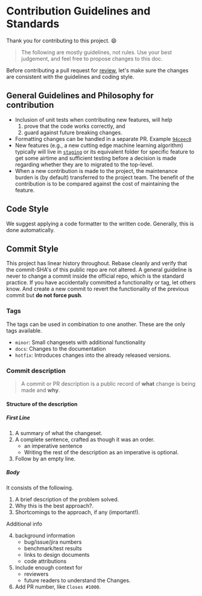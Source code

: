 # Contribution Guidelines and Standards

Thank you for contributing to this project. :smile:

> The following are mostly guidelines, not rules. Use your best judgement, and
> feel free to propose changes to this doc.

Before contributing a pull request for [review](https://github.com/j143/query-spanner-with-java/pulls),
let's make sure the changes are consistent with the guidelines and coding style.

## General Guidelines and Philosophy for contribution

*   Inclusion of unit tests when contributing new features, will help
    1. prove that the code works correctly, and
    2. guard against future breaking changes.
*   Formatting changes can be handled in a separate PR.
    Example [`94ceec0`](https://github.com/j143/query-spanner-with-java/commit/94ceec092710a3a5ba77682e737fa3e3ba64aed6)
*   New features (e.g., a new cutting edge machine learning algorithm) typically will
    live in [`staging`](./staging) or its equivalent folder for specific
    feature to get some airtime and sufficient testing before a decision is made regarding
    whether they are to migrated to the top-level.
*   When a new contribution is made to the project, the maintenance burden is (by default)
    transferred to the project team. The benefit of the contribution is to be compared
    against the cost of maintaining the feature.

## Code Style

We suggest applying a code formatter to the written code. Generally, this is done automatically.

## Commit Style

This project has linear history throughout. Rebase cleanly and verify that the commit-SHA's
of this public repo are not altered.
A general guideline is never to change a commit inside the official repo, which is
the standard practice. If you have accidentally committed a functionality or tag, let others know.
And create a new commit to revert the functionality of the previous commit but **do not force push**.


### Tags

The tags can be used in combination to one another. These are the only tags available.

  * `minor`: Small changesets with additional functionality
  * `docs`: Changes to the documentation
  * `hotfix`: Introduces changes into the already released versions.


### Commit description

> A commit or PR description is a public record of **what** change is being made and **why**.

#### Structure of the description

##### First Line

1. A summary of what the changeset.
2. A complete sentence, crafted as though it was an order.
    - an imperative sentence
    - Writing the rest of the description as an imperative is optional.
3. Follow by an empty line.

##### Body

It consists of the following.

1. A brief description of the problem solved.
2. Why this is the best approach?.
3. Shortcomings to the approach, if any (important!).

Additional info

4. background information
   - bug/issue/jira numbers
   - benchmark/test results
   - links to design documents
   - code attributions
5. Include enough context for
   - reviewers
   - future readers to understand the Changes.
6. Add PR number, like `Closes #1000`.
